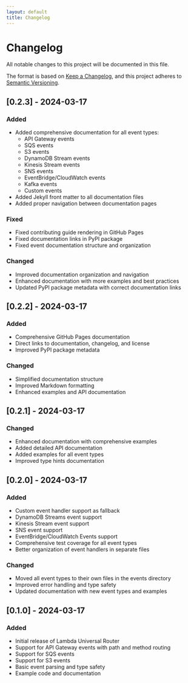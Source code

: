 ```yaml
---
layout: default
title: Changelog
---
```


# Changelog

All notable changes to this project will be documented in this file.

The format is based on [Keep a Changelog](https://keepachangelog.com/en/1.0.0/),
and this project adheres to [Semantic Versioning](https://semver.org/spec/v2.0.0.html).

## [0.2.3] - 2024-03-17

### Added
- Added comprehensive documentation for all event types:
  - API Gateway events
  - SQS events
  - S3 events
  - DynamoDB Stream events
  - Kinesis Stream events
  - SNS events
  - EventBridge/CloudWatch events
  - Kafka events
  - Custom events
- Added Jekyll front matter to all documentation files
- Added proper navigation between documentation pages

### Fixed
- Fixed contributing guide rendering in GitHub Pages
- Fixed documentation links in PyPI package
- Fixed event documentation structure and organization

### Changed
- Improved documentation organization and navigation
- Enhanced documentation with more examples and best practices
- Updated PyPI package metadata with correct documentation links

## [0.2.2] - 2024-03-17

### Added
- Comprehensive GitHub Pages documentation
- Direct links to documentation, changelog, and license
- Improved PyPI package metadata

### Changed
- Simplified documentation structure
- Improved Markdown formatting
- Enhanced examples and API documentation

## [0.2.1] - 2024-03-17

### Changed
- Enhanced documentation with comprehensive examples
- Added detailed API documentation
- Added examples for all event types
- Improved type hints documentation

## [0.2.0] - 2024-03-17

### Added
- Custom event handler support as fallback
- DynamoDB Streams event support
- Kinesis Stream event support
- SNS event support
- EventBridge/CloudWatch Events support
- Comprehensive test coverage for all event types
- Better organization of event handlers in separate files

### Changed
- Moved all event types to their own files in the events directory
- Improved error handling and type safety
- Updated documentation with new event types and examples

## [0.1.0] - 2024-03-17

### Added
- Initial release of Lambda Universal Router
- Support for API Gateway events with path and method routing
- Support for SQS events
- Support for S3 events
- Basic event parsing and type safety
- Example code and documentation